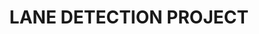 ---
layout: post
title: LANE DETECTION PROJECT
tags:
- lane detection
- boundary
- road terrain
- lane mark
categories: Lane Detection
description: This is an overview of lane detection project.
---